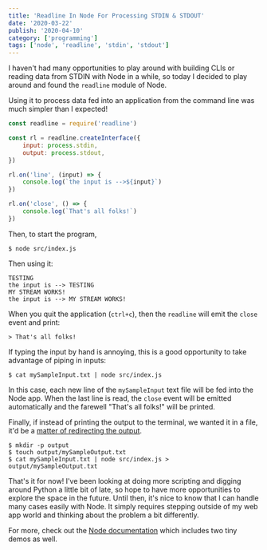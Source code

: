 ```yaml
---
title: 'Readline In Node For Processing STDIN & STDOUT'
date: '2020-03-22'
publish: '2020-04-10'
category: ['programming']
tags: ['node', 'readline', 'stdin', 'stdout']
---
```


I haven't had many opportunities to play around with building CLIs or reading data from STDIN with Node in a while, so today I decided to play around and found the `readline` module of Node.

Using it to process data fed into an application from the command line was much simpler than I expected!

```javascript:title=src/index.js
const readline = require('readline')

const rl = readline.createInterface({
    input: process.stdin,
    output: process.stdout,
})

rl.on('line', (input) => {
    console.log(`the input is -->${input}`)
})

rl.on('close', () => {
    console.log(`That's all folks!`)
})
```

Then, to start the program,

```shell
$ node src/index.js
```

Then using it:

```
TESTING
the input is --> TESTING
MY STREAM WORKS!
the input is --> MY STREAM WORKS!
```

When you quit the application (`ctrl+c`), then the `readline` will emit the `close` event and print:

```shell
> That's all folks!
```

If typing the input by hand is annoying, this is a good opportunity to take advantage of piping in inputs:

```shell
$ cat mySampleInput.txt | node src/index.js
```

In this case, each new line of the `mySampleInput` text file will be fed into the Node app. When the last line is read, the `close` event will be emitted automatically and the farewell "That's all folks!" will be printed.

Finally, if instead of printing the output to the terminal, we wanted it in a file, it'd be a [matter of redirecting the output](../../2019-12-20/angled-brackets-bash-scripting).

```shell
$ mkdir -p output
$ touch output/mySampleOutput.txt
$ cat mySampleInput.txt | node src/index.js > output/mySampleOutput.txt
```

That's it for now! I've been looking at doing more scripting and digging around Python a little bit of late, so hope to have more opportunities to explore the space in the future. Until then, it's nice to know that I can handle many cases easily with Node. It simply requires stepping outside of my web app world and thinking about the problem a bit differently.

For more, check out the [Node documentation](https://nodejs.org/docs/latest-v12.x/api/readline.html#readline_readline_createinterface_options) which includes two tiny demos as well.
